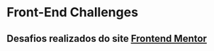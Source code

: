 # Front-End Challenges
## Desafios realizados do site <a href="https://www.frontendmentor.io/challenges" target="_blank" rel="external">Frontend Mentor</a>
